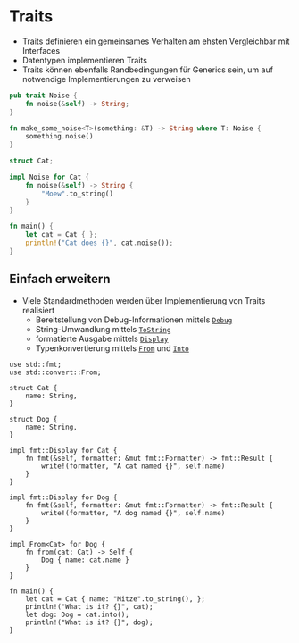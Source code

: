 # Traits

* Traits definieren ein gemeinsames Verhalten am ehsten Vergleichbar mit Interfaces
* Datentypen implementieren Traits
* Traits können ebenfalls Randbedingungen für Generics sein, um auf notwendige Implementierungen zu verweisen

```rust
pub trait Noise {
    fn noise(&self) -> String;
}

fn make_some_noise<T>(something: &T) -> String where T: Noise {
    something.noise()
}

struct Cat;

impl Noise for Cat {
    fn noise(&self) -> String {
        "Moew".to_string()
    }
}

fn main() {
    let cat = Cat { };
    println!("Cat does {}", cat.noise());
}
```

## Einfach erweitern

* Viele Standardmethoden werden über Implementierung von Traits realisiert
    * Bereitstellung von Debug-Informationen mittels [`Debug`](https://doc.rust-lang.org/std/fmt/trait.Debug.html)
    * String-Umwandlung mittels [`ToString`](https://doc.rust-lang.org/std/string/trait.ToString.html)
    * formatierte Ausgabe mittels [`Display`](https://doc.rust-lang.org/std/fmt/trait.Display.html)
    * Typenkonvertierung mittels [`From`](https://doc.rust-lang.org/std/convert/trait.From.html) und [`Into`](https://doc.rust-lang.org/std/convert/trait.Into.html)

```rust,editable
use std::fmt;
use std::convert::From;

struct Cat {
    name: String,
}

struct Dog {
    name: String,
}

impl fmt::Display for Cat {
    fn fmt(&self, formatter: &mut fmt::Formatter) -> fmt::Result {
        write!(formatter, "A cat named {}", self.name)
    }
}

impl fmt::Display for Dog {
    fn fmt(&self, formatter: &mut fmt::Formatter) -> fmt::Result {
        write!(formatter, "A dog named {}", self.name)
    }
}

impl From<Cat> for Dog {
    fn from(cat: Cat) -> Self {
        Dog { name: cat.name }
    }
}

fn main() {
    let cat = Cat { name: "Mitze".to_string(), };
    println!("What is it? {}", cat);
    let dog: Dog = cat.into();
    println!("What is it? {}", dog);
}

```

